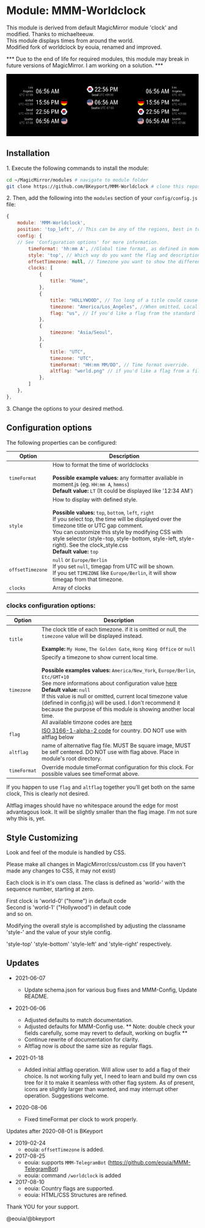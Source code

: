 # Module: MMM-Worldclock
This module is derived from default MagicMirror module 'clock' and modified. Thanks to michaelteeuw.<br>
This module displays times from around the world. <br>
Modified fork of worldclock by eouia, renamed and improved.<br>

*** Due to the end of life for required modules, this module may break in future versions of MagicMirror. I am working on a solution. *** 

![](https://github.com/bkeyport/MMM-Worldclock/blob/master/world-clock.png?raw=true)

## Installation

1\. Execute the following commands to install the module:

```bash
cd ~/MagicMirror/modules # navigate to module folder
git clone https://github.com/BKeyport/MMM-Worldclock # clone this repository
```

2\. Then, add the following into the `modules` section of your `config/config.js` file:

````javascript
{
	module: 'MMM-Worldclock',
	position: 'top_left', // This can be any of the regions, best in top_left or top_right regions
	config: {
	// See 'Configuration options' for more information.
		timeFormat: 'hh:mm A', //Global time format, as defined in moment.js format()
		style: 'top', // Which way do you want the flag and description from the clock? choices are 'top', 'left','right','bottom'
		offsetTimezone: null, // Timezone you want to show the difference from. null, "", or omitted from config will be UTC.
		clocks: [
			{
				title: "Home",
			},
			{
				title: "HOLLYWOOD", // Too long of a title could cause bad text align.
				timezone: "America/Los_Angeles", //When omitted, Local time will be displayed. 
				flag: "us", // If you'd like a flag from the standard library 
			},
			{
				timezone: "Asia/Seoul",
			},
			{
				title: "UTC",
				timezone: "UTC",
				timeFormat: "HH:mm MM/DD", // Time format override. 
				altflag: "world.png" // if you'd like a flag from a file on your mirror device. 
			},
		]
	},
},
````
3\. Change the options to your desired method. 

## Configuration options

The following properties can be configured:

| Option            | Description
| ----------------- | -----------
| `timeFormat`      | How to format the time of worldclocks <br><br> **Possible example values:** any formatter available in moment.js (eg. `HH:mm A`, `hmmss`) <br> **Default value:** `LT` (It could be displayed like '12:34 AM')
| `style`           | How to display with defined style. <br><br>**Possible values:** `top`, `bottom`, `left`, `right` <br> If you select top, the time will be displayed over the timezone title or UTC gap comment.<br>You can customize this style by modifying CSS with style selector (style-top, style-bottom, style-left, style-right). See the clock_style.css <br> **Default value:** `top`
| `offsetTimezone` | `null` or `Europe/Berlin`<br/> If you set `null`, timegap from UTC will be shown. <br> If you set `TIMEZONE` like `Europe/Berlin`, it will show timegap from that timezone.  
| `clocks`          | Array of clocks



### clocks configuration options:
| Option            | Description
| ----------------- | -----------
| `title`           | The clock title of each timezone. if it is omitted or null, the `timezone` value will be displayed instead. <br><br> **Example:** `My Home`, `The Golden Gate`, `Hong Kong Office` or `null`  
| `timezone`        | Specify a timezone to show current local time. <br><br> **Possible examples values:** `America/New_York`, `Europe/Berlin`, `Etc/GMT+10` <br>See more informations about configuration value [here](https://momentjs.com/timezone/docs/#/data-formats/packed-format/)<br> **Default value:** `null`<br> If this value is null or omitted, current local timezone value (defined in config.js) will be used. I don't recommend it because the purpose of this module is showing another local time.<br>All available timzone codes are [here](https://en.wikipedia.org/wiki/List_of_tz_database_time_zones)
|`flag `  |  [ISO 3166-1-alpha-2 code](https://www.iso.org/obp/ui/#search/code/) for country. DO NOT use with altflag below |
|`altflag `  |  name of alternative flag file. MUST Be square image, MUST be self centered. DO NOT use with flag above. Place in module's root directory. |
|`timeFormat`|Override module  timeFormat configuration for this clock. For possible values see timeFormat above.|

If you happen to use `flag` and `altflag` together you'll get both on the same clock, This is clearly not desired. <br> 

Altflag images should have no whitespace around the edge for most advantagous look. It will be slightly smaller than the flag image. I'm not sure why this is, yet.<br>

## Style Customizing
Look and feel of the module is handled by CSS.<br>

Please make all changes in MagicMirror/css/custom.css (If you haven't made any changes to CSS, it may not exist) 

Each clock is in it's own class. The class is defined as 'world-' with the sequence number, starting at zero. 

First clock is 'world-0' ("home") in default code<br>
Second is 'world-1' ("Hollywood") in default code<br>
and so on. <br>

Modifying the overall style is accomplished by adjusting the classname 'style-' and the value of your style config. 

'style-top' 'style-bottom' 'style-left' and 'style-right' respectively. 

## Updates
* 2021-06-07
	* Update schema.json for various bug fixes and MMM-Config, Update README. 

* 2021-06-06
	* Adjusted defaults to match documentation. 
	* Adjusted defaults for MMM-Config use. ** Note: double check your fields carefully, some may revert to default, working on bugfix **
	* Continue rewrite of documentation for clarity. 
	* Altflag now is _about_ the same size as regular flags. 

* 2021-01-18 
	* Added initial altflag operation. Will allow user to add a flag of their choice. Is not working fully yet, I need to learn and build my own css tree for it to make it seamless with other flag system. As of present, icons are slightly larger than wanted, and may interrupt other operation. Suggestions welcome. 
* 2020-08-06 
	* Fixed timeFormat per clock to work properly. 

Updates after 2020-08-01 is BKeyport

* 2019-02-24
	* eouia: `offsetTimezone` is added.
* 2017-08-25
	* eouia: supports `MMM-TelegramBot` (https://github.com/eouia/MMM-TelegramBot)
	* eouia:  command `/worldclock` is added
* 2017-08-10
	* eouia: Country flags are supported.
	* eouia: HTML/CSS Structures are refined.

Thank YOU for your support.

@eouia/@bkeyport
